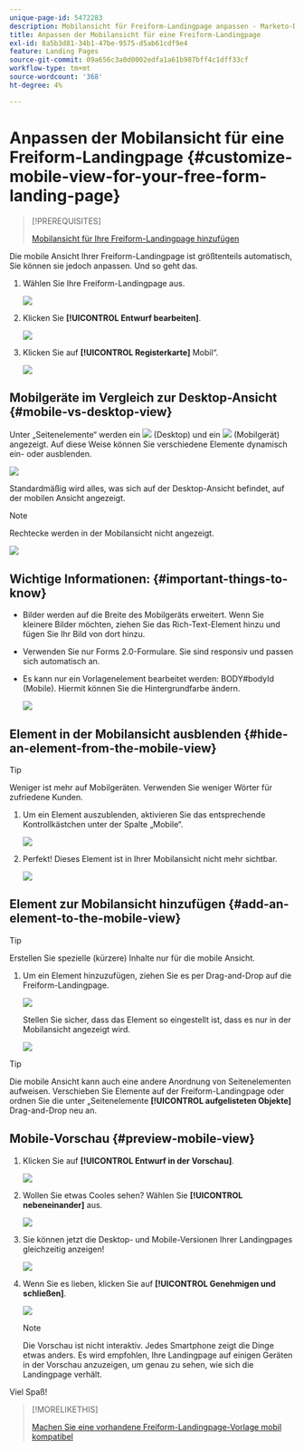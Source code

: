 ```yaml
---
unique-page-id: 5472283
description: Mobilansicht für Freiform-Landingpage anpassen - Marketo-Dokumente - Produktdokumentation
title: Anpassen der Mobilansicht für eine Freiform-Landingpage
exl-id: 8a5b3d81-34b1-47be-9575-d5ab61cdf9e4
feature: Landing Pages
source-git-commit: 09a656c3a0d0002edfa1a61b987bff4c1dff33cf
workflow-type: tm+mt
source-wordcount: '368'
ht-degree: 4%

---
```


# Anpassen der Mobilansicht für eine Freiform-Landingpage {#customize-mobile-view-for-your-free-form-landing-page}

>[!PREREQUISITES]
>
>[Mobilansicht für Ihre Freiform-Landingpage hinzufügen](/help/marketo/product-docs/demand-generation/landing-pages/free-form-landing-pages/add-a-mobile-view-for-your-free-form-landing-page.md)

Die mobile Ansicht Ihrer Freiform-Landingpage ist größtenteils automatisch, Sie können sie jedoch anpassen. Und so geht das.

1. Wählen Sie Ihre Freiform-Landingpage aus.

   ![](assets/selectlandingapge.jpg)

1. Klicken Sie **[!UICONTROL Entwurf bearbeiten]**.

   ![](assets/image2015-1-22-18-3a33-3a12.png)

1. Klicken Sie auf **[!UICONTROL Registerkarte]** Mobil“.

   ![](assets/image2015-1-22-18-3a31-3a40.png)

## Mobilgeräte im Vergleich zur Desktop-Ansicht {#mobile-vs-desktop-view}

Unter „Seitenelemente“ werden ein ![](assets/image2015-1-22-18-3a39-3a53.png) (Desktop) und ein ![](assets/image2015-1-22-18-3a40-3a31.png) (Mobilgerät) angezeigt. Auf diese Weise können Sie verschiedene Elemente dynamisch ein- oder ausblenden.

![](assets/image2015-5-21-15-3a9-3a34.png)

Standardmäßig wird alles, was sich auf der Desktop-Ansicht befindet, auf der mobilen Ansicht angezeigt.

>[!NOTE]
>
>Rechtecke werden in der Mobilansicht nicht angezeigt.

![](assets/image2015-5-21-15-3a12-3a2.png)

## Wichtige Informationen: {#important-things-to-know}

* Bilder werden auf die Breite des Mobilgeräts erweitert. Wenn Sie kleinere Bilder möchten, ziehen Sie das Rich-Text-Element hinzu und fügen Sie Ihr Bild von dort hinzu.
* Verwenden Sie nur Forms 2.0-Formulare. Sie sind responsiv und passen sich automatisch an.
* Es kann nur ein Vorlagenelement bearbeitet werden: BODY#bodyId (Mobile). Hiermit können Sie die Hintergrundfarbe ändern.

  ![](assets/image2015-5-21-15-3a15-3a47.png)

## Element in der Mobilansicht ausblenden {#hide-an-element-from-the-mobile-view}

>[!TIP]
>
>Weniger ist mehr auf Mobilgeräten. Verwenden Sie weniger Wörter für zufriedene Kunden.

1. Um ein Element auszublenden, aktivieren Sie das entsprechende Kontrollkästchen unter der Spalte „Mobile“.

   ![](assets/image2015-5-21-15-3a28-3a17.png)

1. Perfekt! Dieses Element ist in Ihrer Mobilansicht nicht mehr sichtbar.

   ![](assets/image2015-5-21-15-3a30-3a17.png)

## Element zur Mobilansicht hinzufügen {#add-an-element-to-the-mobile-view}

>[!TIP]
>
>Erstellen Sie spezielle (kürzere) Inhalte nur für die mobile Ansicht.

1. Um ein Element hinzuzufügen, ziehen Sie es per Drag-and-Drop auf die Freiform-Landingpage.

   ![](assets/image2015-5-21-15-3a32-3a22.png)

   Stellen Sie sicher, dass das Element so eingestellt ist, dass es nur in der Mobilansicht angezeigt wird.

   ![](assets/image2015-5-21-15-3a35-3a29.png)

>[!TIP]
>
>Die mobile Ansicht kann auch eine andere Anordnung von Seitenelementen aufweisen. Verschieben Sie Elemente auf der Freiform-Landingpage oder ordnen Sie die unter „Seitenelemente **[!UICONTROL aufgelisteten Objekte]** Drag-and-Drop neu an.

## Mobile-Vorschau {#preview-mobile-view}

1. Klicken Sie auf **[!UICONTROL Entwurf in der Vorschau]**.

   ![](assets/image2015-5-21-15-3a36-3a35.png)

1. Wollen Sie etwas Cooles sehen? Wählen Sie **[!UICONTROL nebeneinander]** aus.

   ![](assets/image2015-1-22-20-3a2-3a15.png)

1. Sie können jetzt die Desktop- und Mobile-Versionen Ihrer Landingpages gleichzeitig anzeigen!

   ![](assets/image2015-1-22-20-3a3-3a22.png)

1. Wenn Sie es lieben, klicken Sie auf **[!UICONTROL Genehmigen und schließen]**.

   ![](assets/image2015-1-22-20-3a5-3a36.png)

   >[!NOTE]
   >
   >Die Vorschau ist nicht interaktiv. Jedes Smartphone zeigt die Dinge etwas anders. Es wird empfohlen, Ihre Landingpage auf einigen Geräten in der Vorschau anzuzeigen, um genau zu sehen, wie sich die Landingpage verhält.

Viel Spaß!

>[!MORELIKETHIS]
>
>[Machen Sie eine vorhandene Freiform-Landingpage-Vorlage mobil kompatibel](/help/marketo/product-docs/demand-generation/landing-pages/landing-page-templates/make-an-existing-free-form-landing-page-template-mobile-compatible.md)
